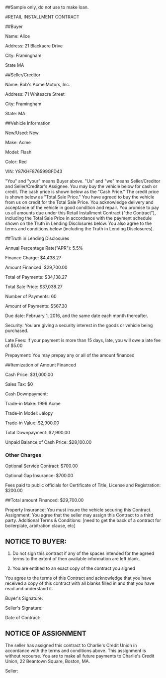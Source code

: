 ##Sample only, do not use to make loan.

#RETAIL INSTALLMENT CONTRACT

##Buyer

Name: Alice

Address: 21 Blackacre Drive

City: Framingham

State MA

##Seller/Creditor

Name: Bob's Acme Motors, Inc.

Address: 71 Whiteacre Street

City: Framingham

State: MA

##Vehicle Information

New/Used: New

Make: Acme

Model: Flash

Color: Red

VIN: Y87KHF876599GFD43

"You" and "your" means Buyer above. "Us" and "we" means Seller/Creditor and Seller/Creditor's Assignee. You may buy the vehicle below for cash or credit. The cash price is shown below as the "Cash Price." The credit price is shown below as "Total Sale Price." You have agreed to buy the vehicle from us on credit for the Total Sale Price. You acknowledge delivery and acceptance of the vehicle in good condition and repair. You promise to pay us all amounts due under this Retail Installment Contract ("the Contract"), including the Total Sale Price in accordance with the payment schedule shown on the Truth in Lending Disclosures below. You also agree to the terms and conditions below (including the Truth in Lending Disclosures).

##Truth in Lending Disclosures

Annual Percentage Rate("APR"): 5.5%

Finance Charge: $4,438.27

Amount Financed: $29,700.00

Total of Payments: $34,138.27

Total Sale Price: $37,038.27

Number of Payments: 60

Amount of Payments: $567.30

Due date: February 1, 2016, and the same date each month thereafter.

Security: You are giving a security interest in the goods or vehicle being purchased.

Late Fees: If your payment is more than 15 days, late, you will owe a late fee of $5.00

Prepayment: You may prepay any or all of the amount financed

##Itemization of Amount Financed

Cash Price: $31,000.00

Sales Tax: $0

Cash Downpayment:

Trade-in Make: 1999 Acme

Trade-in Model: Jalopy

Trade-in Value: $2,900.00

Total Downpayment: $2,900.00

Unpaid Balance of Cash Price: $28,100.00

### Other Charges

Optional Service Contract: $700.00

Optional Gap Insurance: $700.00

Fees paid to public officials for Certificate of Title, License and Registration: $200.00

##Total amount Financed: $29,700.00

Property Insurance: You must insure the vehicle securing this Contract. 
Assignment: You agree that the seller may assign this Contract to a third party.
Additional Terms & Conditions: [need to get the back of a contract for boilerplate, arbitration clause, etc]

## NOTICE TO BUYER:

1. Do not sign this contract if any of the spaces intended for the agreed terms to the extent of then available information are left blank. 

2. You are entitled to an exact copy of the contract you signed

You agree to the terms of this Contract and acknowledge that you have received a copy of this contract with all blanks filled in and that you have read and understand it. 

Buyer's Signature:

Seller's Signature:

Date of Contract:

## NOTICE OF ASSIGNMENT

The seller has assigned this contract to Charlie's Credit Union in accordance with the terms and conditions above. This assignment is without recourse. You are to make all future payments to Charlie's Credit Union, 22 Beantown Square, Boston, MA. 

Seller: 

